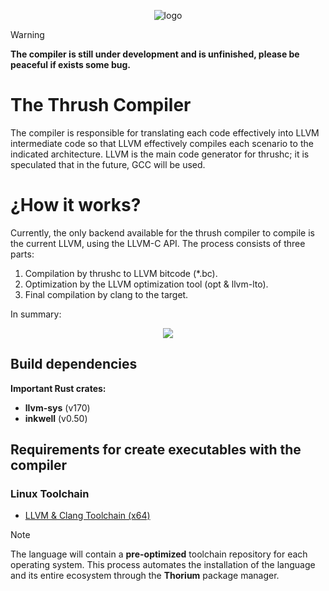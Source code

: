 <p align="center">
  <img src= "https://github.com/thrushlang/thrushc/blob/master/assets/thrushlang-v1.0.png" alt= "logo" style= "width: 2hv; height: 2hv;"> </img>
</p>

> [!WARNING]  
> **The compiler is still under development and is unfinished, please be peaceful if exists some bug.**

# The Thrush Compiler 

The compiler is responsible for translating each code effectively into LLVM intermediate code so that LLVM effectively compiles each scenario to the indicated architecture. LLVM is the main code generator for thrushc; it is speculated that in the future, GCC will be used.

# ¿How it works?

Currently, the only backend available for the thrush compiler to compile is the current LLVM, using the LLVM-C API. The process consists of three parts:

1. Compilation by thrushc to LLVM bitcode (*.bc).
2. Optimization by the LLVM optimization tool (opt & llvm-lto).
3. Final compilation by clang to the target.

In summary:

<p align="center">
  <img src= "https://github.com/thrushlang/thrushc/blob/master/assets/how%20it%20works%20(with%20llvm%20backend).png" style= "width: 1hv; height: 1hv;"> </img>
</p>

## Build dependencies

**Important Rust crates:**

- **llvm-sys** (v170)
- **inkwell** (v0.50)
  
## Requirements for create executables with the compiler

### Linux Toolchain

- [LLVM & Clang Toolchain (x64)](https://github.com/thrushlang/toolchains/releases/download/Toolchains/thrushlang-toolchain-linux-x64-v1.0.1.tar.gz)

> [!NOTE]  
> The language will contain a **pre-optimized** toolchain repository for each operating system. This process automates the installation of the language and its entire ecosystem through the **Thorium** package manager.

